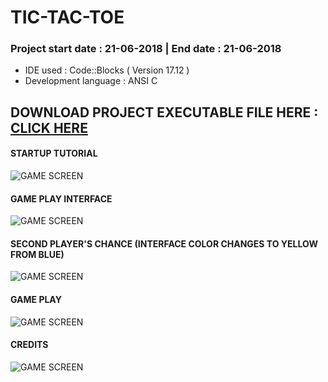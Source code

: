 # TIC-TAC-TOE
### Project start date : 21-06-2018 | End date : 21-06-2018
* IDE used : Code::Blocks ( Version 17.12 )
* Development language : ANSI C

## DOWNLOAD PROJECT EXECUTABLE FILE HERE : [CLICK HERE](https://drive.google.com/open?id=1h8NlA1JpHqL77rwM0J7JO-ch_EtGQjk3)

#### STARTUP TUTORIAL
![GAME SCREEN](https://cwithsharad.github.io/tictac2/opening.PNG)
#### GAME PLAY INTERFACE
![GAME SCREEN](https://cwithsharad.github.io/tictac2/play.PNG)
#### SECOND PLAYER'S CHANCE (INTERFACE COLOR CHANGES TO YELLOW FROM BLUE)
![GAME SCREEN](https://cwithsharad.github.io/tictac2/player2.PNG)
#### GAME PLAY
![GAME SCREEN](https://cwithsharad.github.io/tictac2/game_play.PNG)
#### CREDITS
![GAME SCREEN](https://cwithsharad.github.io/tictac2/credits.PNG)

